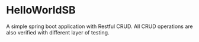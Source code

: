 # HelloWorldSB
A simple spring boot application with Restful CRUD. All CRUD operations are also verified with different layer of testing.
